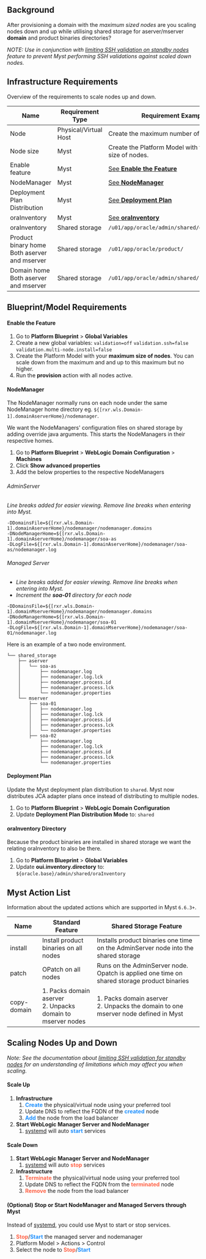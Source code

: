 ## Background

After provisioning a domain with the *maximum sized nodes* are you scaling nodes down and up while utilising shared storage for aserver/mserver **domain** and product binaries directories?

*NOTE: Use in conjunction with [limiting SSH validation on standby nodes](platform-configuration/limiting-ssh-validation-for-standby-nodes) feature to prevent Myst performing SSH validations against scaled down nodes.*



## Infrastructure Requirements

Overview of the requirements to scale nodes up and down.

| Name                                              | Requirement Type      | Requirement Example                                       |
| ------------------------------------------------- | --------------------- | --------------------------------------------------------- |
| Node                                              | Physical/Virtual Host | Create the maximum number of nodes.                       |
| Node size                                         | Myst                  | Create the Platform Model with the maximum size of nodes. |
| Enable feature                                    | Myst                  | [See **Enable the Feature** ](#enable-the-feature)        |
| NodeManager                                       | Myst                  | [See **NodeManager**](#nodemanager)                       |
| Deployment Plan Distribution                      | Myst                  | [See **Deployment Plan**](#deployment-plan)               |
| oraInventory                                      | Myst                  | [See **oraInventory**](#orainventory-directory)           |
| oraInventory                                      | Shared storage        | `/u01/app/oracle/admin/shared/oraInventory/`              |
| Product binary home<br />Both aserver and mserver | Shared storage        | `/u01/app/oracle/product/`                                |
| Domain home<br />Both aserver and mserver         | Shared storage        | `/u01/app/oracle/admin/shared/`                           |



## Blueprint/Model Requirements

#### Enable the Feature

1. Go to **Platform Blueprint** > **Global Variables**
2. Create a new global variables:
   `validation=off`
   `validation.ssh=false`
   `validation.multi-node.install=false`
3. Create the Platform Model with your **maximum size of nodes**. You can scale down from the maximum and and up to this maximum but no higher.
4. Run the **provision** action with all nodes active.



#### NodeManager

The NodeManager normally runs on each node under the same NodeManager home directory eg. `${[rxr.wls.Domain-1].domainAserverHome}/nodemanager`.

We want the NodeManagers' configuration files on shared storage by adding override java arguments. This starts the NodeManagers in their respective homes.

1. Go to **Platform Blueprint** > **WebLogic Domain Configuration** > **Machines**
2. Click **Show advanced properties**
3. Add the below properties to the respective NodeManagers

###### AdminServer

*Line breaks added for easier viewing. Remove line breaks when entering into Myst.*

```shell
-DDomainsFile=${[rxr.wls.Domain-1].domainAserverHome}/nodemanager/nodemanager.domains 
-DNodeManagerHome=${[rxr.wls.Domain-1].domainAserverHome}/nodemanager/soa-as 
-DLogFile=${[rxr.wls.Domain-1].domainAserverHome}/nodemanager/soa-as/nodemanager.log
```

###### Managed Server

* *Line breaks added for easier viewing. Remove line breaks when entering into Myst.*
* *Increment the **soa-01** directory for each node*

```shell
-DDomainsFile=${[rxr.wls.Domain-1].domainMserverHome}/nodemanager/nodemanager.domains 
-DNodeManagerHome=${[rxr.wls.Domain-1].domainMserverHome}/nodemanager/soa-01 
-DLogFile=${[rxr.wls.Domain-1].domainMserverHome}/nodemanager/soa-01/nodemanager.log
```

Here is an example of a two node environment.

```
└── shared_storage
    ├── aserver
    │   └── soa-as
    │       ├── nodemanager.log
    │       ├── nodemanager.log.lck
    │       ├── nodemanager.process.id
    │       ├── nodemanager.process.lck
    │       └── nodemanager.properties
    └── mserver
        ├── soa-01
        │   ├── nodemanager.log
        │   ├── nodemanager.log.lck
        │   ├── nodemanager.process.id
        │   ├── nodemanager.process.lck
        │   └── nodemanager.properties
        ├── soa-02
            ├── nodemanager.log
            ├── nodemanager.log.lck
            ├── nodemanager.process.id
            ├── nodemanager.process.lck
            └── nodemanager.properties
```



#### Deployment Plan

Update the Myst deployment plan distribution to `shared`. Myst now distributes JCA adapter plans once instead of distributing to multiple nodes.

1. Go to **Platform Blueprint** > **WebLogic Domain Configuration**
2. Update **Deployment Plan Distribution Mode** to: `shared`



#### oraInventory Directory

Because the product binaries are installed in shared storage we want the relating oraInventory to also be there.

1. Go to **Platform Blueprint** > **Global Variables**
2. Update **oui.inventory.directory** to: `${oracle.base}/admin/shared/oraInventory`



## Myst Action List

Information about the updated actions which are supported in Myst `6.6.3+`.

| Name        | Standard Feature                                             | Shared Storage Feature                                       |
| ----------- | ------------------------------------------------------------ | ------------------------------------------------------------ |
| install     | Install product binaries on all nodes                        | Installs product binaries one time on the AdminServer node into the shared storage |
| patch       | OPatch on all nodes                                          | Runs on the AdminServer node. Opatch is applied one time on shared storage product binaries |
| copy-domain | 1. Packs domain aserver<br />2. Unpacks domain to mserver nodes | 1. Packs domain aserver<br />2. Unpacks the domain to one mserver node defined in Myst |



## Scaling Nodes Up and Down

*Note: See the documentation about [limiting SSH validation for standby nodes](../platform-configuration/limiting-ssh-validation-for-standby-nodes.md) for an understanding of limitations which may affect you when scaling.*



#### Scale Up

1. **Infrastructure**
   1. <span style="color:DodgerBlue">**Create**</span> the physical/virtual node using your preferred tool
   2. Update DNS to reflect the FQDN of the <span style="color:DodgerBlue">**created**</span> node
   3. <span style="color:DodgerBlue">**Add**</span> the node from the load balancer
2. **Start WebLogic Manager Server and NodeManager**
   1. [systemd](../platform-configuration/can-i-automatically-start-ofmw-servers-when-linux-host-reboots-by-using-myst.md) will auto <span style="color:DodgerBlue">**start**</span> services



#### Scale Down

1. **Start WebLogic Manager Server and NodeManager**
   1. [systemd](../platform-configuration/can-i-automatically-start-ofmw-servers-when-linux-host-reboots-by-using-myst.md) will auto <span style="color:Tomato">**stop**</span> services
2. **Infrastructure**
   1. <span style="color:Tomato">**Terminate**</span> the physical/virtual node using your preferred tool
   2. Update DNS to reflect the FQDN from the <span style="color:Tomato">**terminated**</span> node
   3. <span style="color:Tomato">**Remove**</span> the node from the load balancer



#### (Optional) Stop or Start NodeManager and Managed Servers through Myst

Instead of [systemd](../platform-configuration/can-i-automatically-start-ofmw-servers-when-linux-host-reboots-by-using-myst.md), you could use Myst to start or stop services.

1. <span style="color:Tomato">**Stop**</span>/<span style="color:DodgerBlue">**Start**</span> the managed server and nodemanager
2. Platform Model > Actions > Control
3. Select the node to <span style="color:Tomato">**Stop**</span>/<span style="color:DodgerBlue">**Start**</span>

